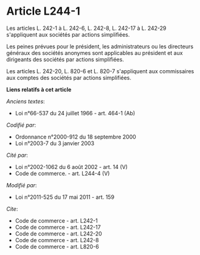 # Article L244-1

Les articles L. 242-1 à L. 242-6, L. 242-8, 
L. 242-17 à L. 242-29 s'appliquent aux sociétés par actions simplifiées. 

Les peines prévues pour le président, les administrateurs ou les directeurs généraux des sociétés anonymes sont applicables
au président et aux dirigeants des sociétés par actions simplifiées. 

Les articles L. 242-20, L. 820-6 et L. 820-7 s'appliquent aux commissaires aux comptes des sociétés par actions simplifiées.

**Liens relatifs à cet article**

_Anciens textes_:

  - Loi n°66-537 du 24 juillet 1966 - art. 464-1 (Ab)

_Codifié par_:

  - Ordonnance n°2000-912 du 18 septembre 2000
  - Loi n°2003-7 du 3 janvier 2003

_Cité par_:

  - Loi n°2002-1062 du 6 août 2002 - art. 14 (V)
  - Code de commerce. - art. L244-4 (V)

_Modifié par_:

  - Loi n°2011-525 du 17 mai 2011 - art. 159

_Cite_:

  - Code de commerce - art. L242-1
  - Code de commerce - art. L242-17
  - Code de commerce - art. L242-20
  - Code de commerce - art. L242-8
  - Code de commerce - art. L820-6
